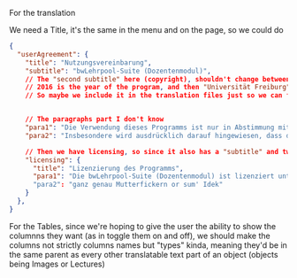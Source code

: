 For the translation

We need a Title, it's the same in the menu and on the page, so we could do

```json
{
  "userAgreement": {
    "title": "Nutzungsvereinbarung",
    "subtitle": "bwLehrpool-Suite (Dozentenmodul)",
    // The "second subtitle" here (copyright), shouldn't change between languages "Copyright" is universal
    // 2016 is the year of the program, and then "Universität Freiburg" is a Name and shouldn't change
    // So maybe we include it in the translation files just so we can find all of the text of the website at the same place, but it's not translated


    // The paragraphs part I don't know
    "para1": "Die Verwendung dieses Programms ist nur in Abstimmung mit der jeweils beteiligten Hochschulinstitution zulässig und unterliegt deren Bestimmungen und Einschränkungen. Im Rahmen des bwLehrpool-Systems erstellte und bereitgestellte Virtuelle Maschinen, die unfrei lizensierte Software enthalten, dürfen nur mit Erlaubnis bzw. Lizenzierung der betreffenden Rechteinhaber eingesetzt und weitergegeben werden.",
    "para2": "Insbesondere wird ausdrücklich darauf hingewiesen, dass die Verantwortung in Bezug auf eventuell notwendige Lizenzierung sämtlicher Software innerhalb einer Virtuellen Maschine, regelmäßiger Aktualisierung und rechtzeitigen Einspielens von Sicherheitsupdates ausschließlich beim erstellenden Personal liegt.",

    // Then we have licensing, so since it also has a "subtitle" and two paragraphs (one of them has a link), it could be done like this
    "licensing": {
      "title": "Lizenzierung des Programms",
      "para1": "Die bwLehrpool-Suite (Dozentenmodul) ist lizenziert unter der MIT-Lizenz."
      "para2": "ganz genau Mutterfickern or sum' Idek"
    }
  },
}
```

For the Tables, since we're hoping to give the user the ability to show the columnns they want (as in toggle them on and off), we should make the columns not strictly columns names but "types" kinda, meaning they'd be in the same parent as every other translatable text part of an object (objects being Images or Lectures)
